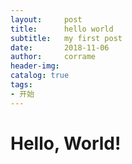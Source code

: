 ```yaml
---
layout:     post
title:      hello world
subtitle:   my first post
date:       2018-11-06
author:     corrame
header-img:
catalog: true
tags:
- 开始
---
```

# Hello, World!

